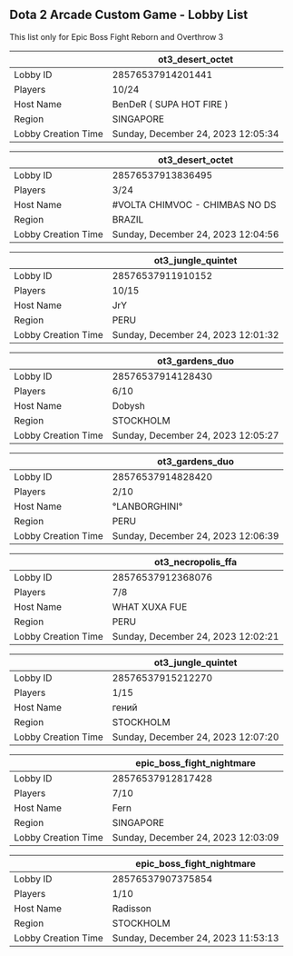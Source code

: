 ## Dota 2 Arcade Custom Game - Lobby List

This list only for Epic Boss Fight Reborn and Overthrow 3

|  | ot3_desert_octet |
| ------ | ------ |
| Lobby ID | 28576537914201441 |
| Players | 10/24 |
| Host Name | BenDeR ( SUPA HOT FIRE ) |
| Region | SINGAPORE |
| Lobby Creation Time | Sunday, December 24, 2023 12:05:34 |


|  | ot3_desert_octet |
| ------ | ------ |
| Lobby ID | 28576537913836495 |
| Players | 3/24 |
| Host Name | #VOLTA CHIMVOC - CHIMBAS NO DS |
| Region | BRAZIL |
| Lobby Creation Time | Sunday, December 24, 2023 12:04:56 |


|  | ot3_jungle_quintet |
| ------ | ------ |
| Lobby ID | 28576537911910152 |
| Players | 10/15 |
| Host Name | JrY |
| Region | PERU |
| Lobby Creation Time | Sunday, December 24, 2023 12:01:32 |


|  | ot3_gardens_duo |
| ------ | ------ |
| Lobby ID | 28576537914128430 |
| Players | 6/10 |
| Host Name | Dobysh |
| Region | STOCKHOLM |
| Lobby Creation Time | Sunday, December 24, 2023 12:05:27 |


|  | ot3_gardens_duo |
| ------ | ------ |
| Lobby ID | 28576537914828420 |
| Players | 2/10 |
| Host Name | °LANBORGHINI° |
| Region | PERU |
| Lobby Creation Time | Sunday, December 24, 2023 12:06:39 |


|  | ot3_necropolis_ffa |
| ------ | ------ |
| Lobby ID | 28576537912368076 |
| Players | 7/8 |
| Host Name | WHAT XUXA FUE |
| Region | PERU |
| Lobby Creation Time | Sunday, December 24, 2023 12:02:21 |


|  | ot3_jungle_quintet |
| ------ | ------ |
| Lobby ID | 28576537915212270 |
| Players | 1/15 |
| Host Name | гений |
| Region | STOCKHOLM |
| Lobby Creation Time | Sunday, December 24, 2023 12:07:20 |


|  | epic_boss_fight_nightmare |
| ------ | ------ |
| Lobby ID | 28576537912817428 |
| Players | 7/10 |
| Host Name | Fern |
| Region | SINGAPORE |
| Lobby Creation Time | Sunday, December 24, 2023 12:03:09 |


|  | epic_boss_fight_nightmare |
| ------ | ------ |
| Lobby ID | 28576537907375854 |
| Players | 1/10 |
| Host Name | Radisson |
| Region | STOCKHOLM |
| Lobby Creation Time | Sunday, December 24, 2023 11:53:13 |


